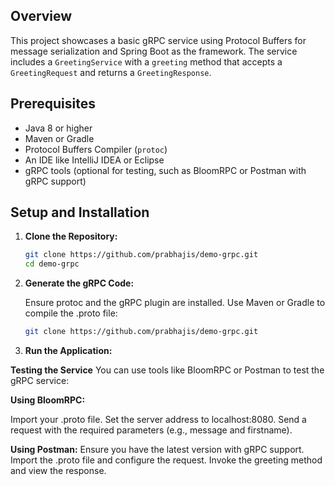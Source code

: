 ## Overview

This project showcases a basic gRPC service using Protocol Buffers for message serialization and Spring Boot as the framework. The service includes a `GreetingService` with a `greeting` method that accepts a `GreetingRequest` and returns a `GreetingResponse`.

## Prerequisites

- Java 8 or higher
- Maven or Gradle
- Protocol Buffers Compiler (`protoc`)
- An IDE like IntelliJ IDEA or Eclipse
- gRPC tools (optional for testing, such as BloomRPC or Postman with gRPC support)

## Setup and Installation

1. **Clone the Repository:**
   ```bash
   git clone https://github.com/prabhajis/demo-grpc.git
   cd demo-grpc

2. **Generate the gRPC Code:**

    Ensure protoc and the gRPC plugin are installed.
    Use Maven or Gradle to compile the .proto file:
            
    ```bash
   git clone https://github.com/prabhajis/demo-grpc.git

3. **Run the Application:**

**Testing the Service**
    You can use tools like BloomRPC or Postman to test the gRPC service:

**Using BloomRPC:**

Import your .proto file.
Set the server address to localhost:8080.
Send a request with the required parameters (e.g., message and firstname).

**Using Postman:**
Ensure you have the latest version with gRPC support.
Import the .proto file and configure the request.
Invoke the greeting method and view the response.

